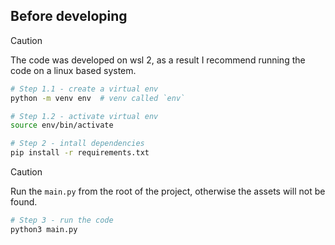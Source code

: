 ## Before developing

> [!CAUTION]
> The code was developed on wsl 2, as a result I recommend running the code on a linux based system.

```bash
# Step 1.1 - create a virtual env
python -m venv env  # venv called `env`
```
```bash
# Step 1.2 - activate virtual env
source env/bin/activate
```
```bash
# Step 2 - intall dependencies
pip install -r requirements.txt
```

> [!CAUTION]
> Run the `main.py` from the root of the project, otherwise the assets will not be found.

```bash
# Step 3 - run the code
python3 main.py
```
